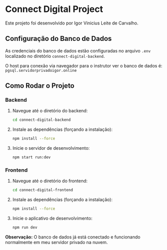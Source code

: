 # Connect Digital Project

Este projeto foi desenvolvido por Igor Vinicius Leite de Carvalho.

## Configuração do Banco de Dados

As credenciais do banco de dados estão configuradas no arquivo `.env` localizado no diretório `connect-digital-backend`.

O host para conexão via navegador para o instrutor ver o banco de dados é: `pgsql.servidorprivadoigor.online`

## Como Rodar o Projeto

### Backend

1. Navegue até o diretório do backend:
   ```bash
   cd connect-digital-backend
   ```
2. Instale as dependências (forçando a instalação):
   ```bash
   npm install --force
   ```
3. Inicie o servidor de desenvolvimento:
   ```bash
   npm start run:dev
   ```

### Frontend

1. Navegue até o diretório do frontend:
   ```bash
   cd connect-digital-frontend
   ```
2. Instale as dependências (forçando a instalação):
   ```bash
   npm install --force
   ```
3. Inicie o aplicativo de desenvolvimento:
   ```bash
   npm run dev
   ```

**Observação:** O banco de dados já está conectado e funcionando normalmente em meu servidor privado na nuvem.


